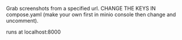 Grab screenshots from a specified url. CHANGE THE KEYS IN compose.yaml (make your own first in minio console then change and uncomment).

runs at localhost:8000